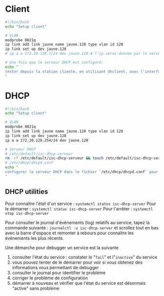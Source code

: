 # Client
```bash
#!/bin/bash
echo "Setup client"

# VLAN
modprobe 8021q
ip link add link jaune name jaune.128 type vlan id 128
ip link set up dev jaune.128
# ip a a 172.20.128.1/24 dev jaune.128 # l'ip seras donnée par le serveur DHCP

# Une fois que le serveur DHCP est configuré:
echo "
tester depuis la station cliente, en utilisant dhclient, avec l'interface jaune.128
"
```
# DHCP
```bash
#!/bin/bash
echo "Setup client"

# VLAN
modprobe 8021q
ip link add link jaune name jaune.128 type vlan id 128
ip link set up dev jaune.128
ip a a 172.20.128.254/24 dev jaune.128

# Serveur DHCP
# /etc/default/isc-dhcp-serveur
rm -rf /etc/default/isc-dhcp-serveur && touch /etc/default/isc-dhcp-serveur && echo "INTERFACESv4=jaune.128" > /etc/default/isc-dhcp-serveur
# /etc/dhcp/dhcpd.conf
echo "
configurer le serveur DHCP dans le fichier `/etc/dhcp/dhcpd.conf` pour délivrer des IPs sur la plage `10.0.X.10-100/24` en fournissant route par défaut (via `10.0.X.254`), nom de domaine (`fai.com`), serveur DNS (`192.168.0.254`).
"
```
## DHCP utilities
Pour connaître l'état d'un service : ``systemctl status isc-dhcp-server``
Pour le démarrer : ``systemctl status isc-dhcp-server``
Pour l'arrêter : ``systemctl stop isc-dhcp-server``

Pour consulter le journal d'événements (log) relatifs au service, tapez la commande suivante : ``journalctl -u isc-dhcp-server`` et scrollez tout en bas avec la barre d'espace et remonter à rebours pour connaître les événements les plus récents.  

Une démarche pour debugger un service est la suivante  
1. consulter l'état du service : constater le "``fail``" et l"``inactive``" du service  
2. vous pouvez tenter de le démarrer pour voir si vous obtenez des informations vous permettant de debugger
3. consulter le journal pour identifier le problème  
4. corriger le problème de configuration
5. démarrer à nouveau et vérifier que l'état du service est désormais "active" sans problème
